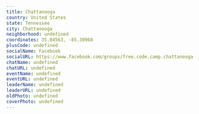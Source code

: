 ```yaml
---
title: Chattanooga
country: United States
state: Tennessee
city: Chattanooga
neighborhood: undefined
coordinates: 35.04563, -85.30968
plusCode: undefined
socialName: Facebook
socialURL: https://www.facebook.com/groups/free.code.camp.chattanooga
chatName: undefined
chatURL: undefined
eventName: undefined
eventURL: undefined
leaderName: undefined
leaderURL: undefined
oldPhoto: undefined
coverPhoto: undefined
---
```

